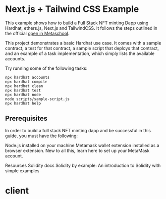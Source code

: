 # Next.js + Tailwind CSS Example

This example shows how to build a Full Stack NFT minting Dapp using Hardhat, ethers.js, Next.js and TailwindCSS. It follows the steps outlined in the official [open in Metaschool](https://metaschool.so/articles/build-full-stack-nft-minting-dapp/).

This project demonstrates a basic Hardhat use case. It comes with a sample contract, a test for that contract, a sample script that deploys that contract, and an example of a task implementation, which simply lists the available accounts.

Try running some of the following tasks:

```shell
npx hardhat accounts
npx hardhat compile
npx hardhat clean
npx hardhat test
npx hardhat node
node scripts/sample-script.js
npx hardhat help
```

## Prerequisites
In order to build a full stack NFT minting dapp and be successful in this guide, you must have the following:

Node.js installed on your machine
Metamask wallet extension installed as a browser extension.
New to all this, learn here to set up your MetaMask account.

Resources
Solidity docs
Solidity by example: An introduction to Solidity with simple examples


# client
